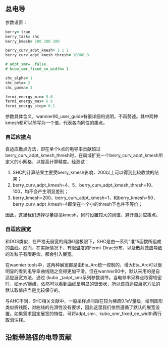 ## 总电导

参数设置：


```fortran
berry= true
berry_task= shc
berry_kmesh= 200 200 200

berry_curv_adpt_kmesh= 1 1 1
berry_curv_adpt_kmesh_thresh= 10000.0

# adpt_smr= .false.
# kubo_smr_fixed_en_width= 1

shc_alpha= 1
shc_beta= 2
shc_gamma= 3

fermi_energy_min= 5.6
fermi_energy_max= 6.6
fermi_energy_step= 0.1
```

参数具体含义，wannier90\_user\_guide有很详细的说明，不再赘述。其中两种kmesh都可以简写为一个值，代表各向同性的撒点。
### 自适应撒点

自适应撒点方法，即在单个k点的电导率贡献超过berry\_curv\_adpt\_kmesh\_thresh时，在局域扩充一个berry\_curv\_adpt\_kmesh所定义的小网格，以提高计算精度。经测试：

1. SHC的计算结果主要受berry\_kmesh影响，200以上可以得到比较收敛的结果；
2. berry\_curv\_adpt\_kmesh=4、5，berry\_curv\_adpt\_kmesh\_thresh=10、100，均不会产生明显差别；
3. berry\_kmesh=200，berry\_curv\_adpt\_kmesh=1，和berry\_kmesh=50，berry\_curv\_adpt\_kmesh=4即使在一个小的thresh下也并不等价；

因此，这里我们选择尽量提高kmesh，同时设置较大的阈值，避开自适应撒点。
### 自适应展宽

和DOS类似，在严格无展宽的纯净0温极限下，SHC是由一系列“准”$\delta$函数所组成的曲线。然而，在实际情况下，有限温度的Fermi-Dirac分布，以及散射效应导致的准粒子有限寿命，都会引入展宽。

在wannier tools中，这两种展宽都是由Eta\_Arc统一控制的，增大Eta\_Arc可以很明显的看到电导率曲线随之变得更加平滑。但在wannier90中，默认采用的是自适应展宽方法，通过 (kubo \_)adpt\_smr系列参数调节。当电导率采样点取得较密时，如meV量级，依然可以看到曲线呈明显的锯齿状，所以该自适应展宽方法的默认取值应当是比较保守的。

与AHC不同，SHC相关文献中，一般采样点间距在较为稀疏0.1eV量级，绘制图形类似折线图，对曲线的光滑性没有要求，因此这里我们依然遵循了默认的展宽设置。如果需求固定展宽的特性，可将adpt\_smr、kubo\_smr\_fixed\_en\_width两行取消注释。
## 沿能带路径的电导贡献